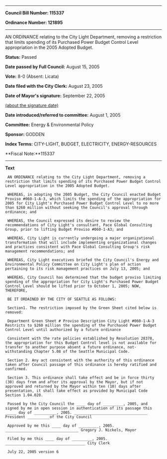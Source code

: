 

********

**Council Bill Number: 115337**
   
**Ordinance Number: 121895**
********

 AN ORDINANCE relating to the City Light Department, removing a restriction that limits spending of its Purchased Power Budget Control Level appropriation in the 2005 Adopted Budget.

**Status:** Passed
   
**Date passed by Full Council:** August 15, 2005
   
**Vote:** 8-0 (Absent: Licata)
   
**Date filed with the City Clerk:** August 23, 2005
   
**Date of Mayor's signature:** September 22, 2005
   
[(about the signature date)](/~public/approvaldate.htm)
   
   
   
**Date introduced/referred to committee:** August 1, 2005
   
**Committee:** Energy & Environmental Policy
   
**Sponsor:** GODDEN
   
   
**Index Terms:** CITY-LIGHT, BUDGET, ELECTRICITY, ENERGY-RESOURCES

**Fiscal Note:**115337

********

**Text**
   
```
 AN ORDINANCE relating to the City Light Department, removing a restriction that limits spending of its Purchased Power Budget Control Level appropriation in the 2005 Adopted Budget.

 WHEREAS, in adopting the 2005 Budget, the City Council enacted Budget Proviso #060-1-A-3, which limits the spending of the appropriation for 2005 for City Light's Purchased Power Budget Control Level to no more than $260 million without seeking the Council's approval through ordinance; and

 WHEREAS, the Council expressed its desire to review the recommendations of City Light's consultant, Pace Global Consulting Group, prior to lifting Budget Proviso #060-1-A3; and

 WHEREAS, City Light is currently undergoing a major organizational transformation that will include implementing organizational changes and practices consistent with Pace Global Consulting Group's risk management recommendations; and

 WHEREAS, City Light executives briefed the City Council's Energy and Environmental Policy Committee on City Light's plan of action pertaining to its risk management practices on July 13, 2005; and

 WHEREAS, City Council has determined that the budget proviso limiting spending of the appropriation for City Light's Purchased Power Budget Control Level should be lifted prior to October 1, 2005; NOW, THEREFORE,

 BE IT ORDAINED BY THE CITY OF SEATTLE AS FOLLOWS:

 Section1. The restriction imposed by the Green Sheet cited below is removed:

 Department Green Sheet # Proviso Description City Light #060-1-A-3 Restricts to $260 million the spending of the Purchased Power Budget Control Level until authorized by a future ordinance

 Consistent with the rate policies established by Resolution 28378, the appropriation for this Budget Control level is not available for transfer to another purpose absent a future ordinance, not- withstanding Chapter 5.08 of the Seattle Municipal Code.

 Section 2. Any act consistent with the authority of this ordinance taken after Council passage of this ordinance is hereby ratified and confirmed.

 Section 3. This ordinance shall take effect and be in force thirty (30) days from and after its approval by the Mayor, but if not approved and returned by the Mayor within ten (10) days after presentation, it shall take effect as provided by Municipal Code Section 1.04.020.

 Passed by the City Council the ____ day of _________, 2005, and signed by me in open session in authentication of its passage this _____ day of __________, 2005. _________________________________ President __________of the City Council

 Approved by me this ____ day of _________, 2005. _________________________________ Gregory J. Nickels, Mayor

 Filed by me this ____ day of _________, 2005. ____________________________________ City Clerk

 July 22, 2005 version 6

```
